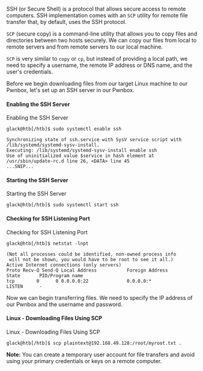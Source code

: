 SSH (or Secure Shell) is a protocol that allows secure access to remote computers. SSH implementation comes with an `SCP` utility for remote file transfer that, by default, uses the SSH protocol.

`SCP` (secure copy) is a command-line utility that allows you to copy files and directories between two hosts securely. We can copy our files from local to remote servers and from remote servers to our local machine.

`SCP` is very similar to `copy` or `cp`, but instead of providing a local path, we need to specify a username, the remote IP address or DNS name, and the user's credentials.

Before we begin downloading files from our target Linux machine to our Pwnbox, let's set up an SSH server in our Pwnbox.

#### Enabling the SSH Server

Enabling the SSH Server

```shell-session
glack@htb[/htb]$ sudo systemctl enable ssh

Synchronizing state of ssh.service with SysV service script with /lib/systemd/systemd-sysv-install.
Executing: /lib/systemd/systemd-sysv-install enable ssh
Use of uninitialized value $service in hash element at /usr/sbin/update-rc.d line 26, <DATA> line 45
...SNIP...
```

#### Starting the SSH Server

Starting the SSH Server

```shell-session
glack@htb[/htb]$ sudo systemctl start ssh
```

#### Checking for SSH Listening Port

Checking for SSH Listening Port

```shell-session
glack@htb[/htb]$ netstat -lnpt

(Not all processes could be identified, non-owned process info
 will not be shown, you would have to be root to see it all.)
Active Internet connections (only servers)
Proto Recv-Q Send-Q Local Address           Foreign Address         State       PID/Program name    
tcp        0      0 0.0.0.0:22              0.0.0.0:*               LISTEN      - 
```

Now we can begin transferring files. We need to specify the IP address of our Pwnbox and the username and password.


#### Linux - Downloading Files Using SCP

Linux - Downloading Files Using SCP

```shell-session
glack@htb[/htb]$ scp plaintext@192.168.49.128:/root/myroot.txt . 
```

**Note:** You can create a temporary user account for file transfers and avoid using your primary credentials or keys on a remote computer.